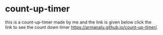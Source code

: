 # count-up-timer
this is a count-up-timer made by me and the link is given below click the link to see the count down timer
https://armanalu.github.io/count-up-timer/.
